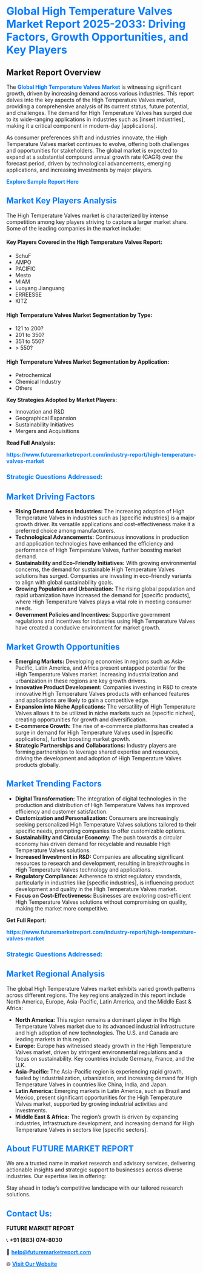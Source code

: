 <h1 style="color: #007BFF;">Global High Temperature Valves Market Report 2025-2033: Driving Factors, Growth Opportunities, and Key Players</h1>

<section id="overview">
<h2>Market Report Overview</h2>
<p>The <a href="https://www.futuremarketreport.com/industry-report/high-temperature-valves-market" style="color: #007BFF; text-decoration: none;"><strong>Global High Temperature Valves Market</strong></a> is witnessing significant growth, driven by increasing demand across various industries. This report delves into the key aspects of the High Temperature Valves market, providing a comprehensive analysis of its current status, future potential, and challenges. The demand for High Temperature Valves has surged due to its wide-ranging applications in industries such as [insert industries], making it a critical component in modern-day [applications].</p>
<p>As consumer preferences shift and industries innovate, the High Temperature Valves market continues to evolve, offering both challenges and opportunities for stakeholders. The global market is expected to expand at a substantial compound annual growth rate (CAGR) over the forecast period, driven by technological advancements, emerging applications, and increasing investments by major players.</p>
</section>

<section id="overview">
<p><a href="https://www.futuremarketreport.com/request-sample/reportId=62745" style="color: #007BFF; text-decoration: none;"><strong>Explore Sample Report Here</strong></a></p>
</section>

<section id="key-players">
<h2 style="color: #007BFF;">Market Key Players Analysis</h2>
<p>The High Temperature Valves market is characterized by intense competition among key players striving to capture a larger market share. Some of the leading companies in the market include:</p>
<h4>Key Players Covered in the High Temperature Valves Report:</h4>
<ul><li>SchuF</li><li>AMPO</li><li>PACIFIC</li><li>Mesto</li><li>MIAM</li><li>Luoyang Jianguang</li><li>ERREESSE</li><li>KITZ</li></ul>
<h4>High Temperature Valves Market Segmentation by Type:</h4>
<ul><li>121 to 200?</li><li>201 to 350?</li><li>351 to 550?</li><li>&gt; 550?</li></ul>

<h4>High Temperature Valves Market Segmentation by Application:</h4>
<ul><li>Petrochemical</li><li>Chemical Industry</li><li>Others</li></ul>
<p><strong>Key Strategies Adopted by Market Players:</strong></p>
<ul>
<li>Innovation and R&D</li>
<li>Geographical Expansion</li>
<li>Sustainability Initiatives</li>
<li>Mergers and Acquisitions</li>
</ul>
</section>

<section>
<p><strong>Read Full Analysis: </strong></p><a href="https://www.futuremarketreport.com/industry-report/high-temperature-valves-market" style="color: #007BFF; text-decoration: none;"><strong>https://www.futuremarketreport.com/industry-report/high-temperature-valves-market</strong></a>
<h3 style="color: #007BFF;">Strategic Questions Addressed:</h3>
</section>

<section id="driving-factors">
<h2 style="color: #007BFF;">Market Driving Factors</h2>
<ul>
<li><strong>Rising Demand Across Industries:</strong> The increasing adoption of High Temperature Valves in industries such as [specific industries] is a major growth driver. Its versatile applications and cost-effectiveness make it a preferred choice among manufacturers.</li>
<li><strong>Technological Advancements:</strong> Continuous innovations in production and application technologies have enhanced the efficiency and performance of High Temperature Valves, further boosting market demand.</li>
<li><strong>Sustainability and Eco-Friendly Initiatives:</strong> With growing environmental concerns, the demand for sustainable High Temperature Valves solutions has surged. Companies are investing in eco-friendly variants to align with global sustainability goals.</li>
<li><strong>Growing Population and Urbanization:</strong> The rising global population and rapid urbanization have increased the demand for [specific products], where High Temperature Valves plays a vital role in meeting consumer needs.</li>
<li><strong>Government Policies and Incentives:</strong> Supportive government regulations and incentives for industries using High Temperature Valves have created a conducive environment for market growth.</li>
</ul>
</section>

<section id="growth-opportunities">
<h2 style="color: #007BFF;">Market Growth Opportunities</h2>
<ul>
<li><strong>Emerging Markets:</strong> Developing economies in regions such as Asia-Pacific, Latin America, and Africa present untapped potential for the High Temperature Valves market. Increasing industrialization and urbanization in these regions are key growth drivers.</li>
<li><strong>Innovative Product Development:</strong> Companies investing in R&D to create innovative High Temperature Valves products with enhanced features and applications are likely to gain a competitive edge.</li>
<li><strong>Expansion into Niche Applications:</strong> The versatility of High Temperature Valves allows it to be utilized in niche markets such as [specific niches], creating opportunities for growth and diversification.</li>
<li><strong>E-commerce Growth:</strong> The rise of e-commerce platforms has created a surge in demand for High Temperature Valves used in [specific applications], further boosting market growth.</li>
<li><strong>Strategic Partnerships and Collaborations:</strong> Industry players are forming partnerships to leverage shared expertise and resources, driving the development and adoption of High Temperature Valves products globally.</li>
</ul>
</section>

<section id="trending-factors">
<h2 style="color: #007BFF;">Market Trending Factors</h2>
<ul>
<li><strong>Digital Transformation:</strong> The integration of digital technologies in the production and distribution of High Temperature Valves has improved efficiency and customer satisfaction.</li>
<li><strong>Customization and Personalization:</strong> Consumers are increasingly seeking personalized High Temperature Valves solutions tailored to their specific needs, prompting companies to offer customizable options.</li>
<li><strong>Sustainability and Circular Economy:</strong> The push towards a circular economy has driven demand for recyclable and reusable High Temperature Valves solutions.</li>
<li><strong>Increased Investment in R&D:</strong> Companies are allocating significant resources to research and development, resulting in breakthroughs in High Temperature Valves technology and applications.</li>
<li><strong>Regulatory Compliance:</strong> Adherence to strict regulatory standards, particularly in industries like [specific industries], is influencing product development and quality in the High Temperature Valves market.</li>
<li><strong>Focus on Cost-Effectiveness:</strong> Businesses are exploring cost-efficient High Temperature Valves solutions without compromising on quality, making the market more competitive.</li>
</ul>
</section>

<section>
<p><strong>Get Full Report: </strong></p><a href="https://www.futuremarketreport.com/industry-report/high-temperature-valves-market" style="color: #007BFF; text-decoration: none;"><strong>https://www.futuremarketreport.com/industry-report/high-temperature-valves-market</strong></a>
<h3 style="color: #007BFF;">Strategic Questions Addressed:</h3>
</section>


<section id="regional-analysis">
<h2 style="color: #007BFF;">Market Regional Analysis</h2>
<p>The global High Temperature Valves market exhibits varied growth patterns across different regions. The key regions analyzed in this report include North America, Europe, Asia-Pacific, Latin America, and the Middle East & Africa:</p>
<ul>
<li><strong>North America:</strong> This region remains a dominant player in the High Temperature Valves market due to its advanced industrial infrastructure and high adoption of new technologies. The U.S. and Canada are leading markets in this region.</li>
<li><strong>Europe:</strong> Europe has witnessed steady growth in the High Temperature Valves market, driven by stringent environmental regulations and a focus on sustainability. Key countries include Germany, France, and the U.K.</li>
<li><strong>Asia-Pacific:</strong> The Asia-Pacific region is experiencing rapid growth, fueled by industrialization, urbanization, and increasing demand for High Temperature Valves in countries like China, India, and Japan.</li>
<li><strong>Latin America:</strong> Emerging markets in Latin America, such as Brazil and Mexico, present significant opportunities for the High Temperature Valves market, supported by growing industrial activities and investments.</li>
<li><strong>Middle East & Africa:</strong> The region’s growth is driven by expanding industries, infrastructure development, and increasing demand for High Temperature Valves in sectors like [specific sectors].</li>
</ul>
</section>

<footer>
<h2 style="color: #007BFF;">About FUTURE MARKET REPORT</h2>
<p>We are a trusted name in market research and advisory services, delivering actionable insights and strategic support to businesses across diverse industries. Our expertise lies in offering:</p>

<p>Stay ahead in today’s competitive landscape with our tailored research solutions.</p>

<h2 style="color: #007BFF;">Contact Us:</h2>
<p><strong>FUTURE MARKET REPORT</strong></p>
<p>📞 <strong>+91 (883) 074-8030</strong></p>
<p>📧 <strong><a href="mailto:help@futuremarketreport.com" style="color: #007BFF;">help@futuremarketreport.com</a></strong></p>
<p>🌐 <strong><a href="https://www.futuremarketreport.com/" style="color: #007BFF;">Visit Our Website</a></strong></p>
</footer>